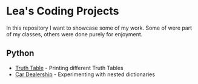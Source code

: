 # Lea's Coding Projects

In this repository I want to showcase some of my work. Some of were part of my
classes, others were done purely for enjoyment.  


## Python

- [Truth Table](./TruthTable.py) - Printing different Truth Tables 
- [Car Dealership](./CarDealership.py) - Experimenting with nested dictionaries
